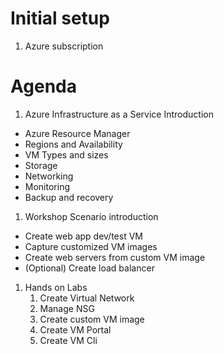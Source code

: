 # Initial setup
1. Azure subscription 

# Agenda 
1. Azure Infrastructure as a Service Introduction 
- Azure Resource Manager
- Regions and Availability 
- VM Types and sizes
- Storage
- Networking
- Monitoring
- Backup and recovery 

1. Workshop Scenario introduction
- Create web app dev/test VM
- Capture customized VM images
- Create web servers from custom VM image
- (Optional) Create load balancer

1. Hands on Labs
    1. Create Virtual Network 
    1. Manage NSG
    1. Create custom VM image
    1. Create VM Portal
    1. Create VM Cli




